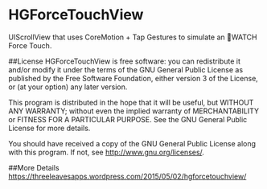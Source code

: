 # HGForceTouchView
UIScrollView that uses CoreMotion + Tap Gestures to simulate an WATCH Force Touch.

##License
HGForceTouchView is free software: you can redistribute it and/or modify it under the terms of the GNU General Public License as published by the Free Software Foundation, either version 3 of the License, or (at your option) any later version.

This program is distributed in the hope that it will be useful, but WITHOUT ANY WARRANTY; without even the implied warranty of MERCHANTABILITY or FITNESS FOR A PARTICULAR PURPOSE. See the GNU General Public License for more details.

You should have received a copy of the GNU General Public License along with this program. If not, see http://www.gnu.org/licenses/.

##More Details
https://threeleavesapps.wordpress.com/2015/05/02/hgforcetouchview/
